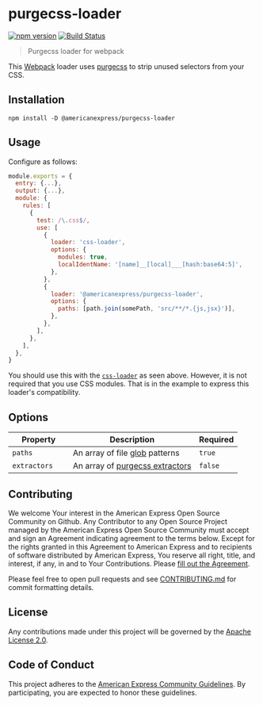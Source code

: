 # purgecss-loader

[![npm version](https://badge.fury.io/js/%40americanexpress%2Fpurgecss-loader.svg)](https://badge.fury.io/js/%40americanexpress%2Fpurgecss-loader)
[![Build Status](https://travis-ci.org/americanexpress/purgecss-loader.svg?branch=master)](https://travis-ci.org/americanexpress/purgecss-loader)

> Purgecss loader for webpack

This [Webpack](https://github.com/webpack/webpack) loader uses [purgecss](https://github.com/FullHuman/purgecss)
to strip unused selectors from your CSS.

## Installation

```
npm install -D @americanexpress/purgecss-loader
```

## Usage

Configure as follows:

```js
module.exports = {
  entry: {...},
  output: {...},
  module: {
    rules: [
      {
        test: /\.css$/,
        use: [
          {
            loader: 'css-loader',
            options: {
              modules: true,
              localIdentName: '[name]__[local]___[hash:base64:5]',
            },
          },
          {
            loader: '@americanexpress/purgecss-loader',
            options: {
              paths: [path.join(somePath, 'src/**/*.{js,jsx}')],
            },
          },
        ],
      },
    ],
  },
}
```

You should use this with the [`css-loader`](https://github.com/webpack-contrib/css-loader)
as seen above. However, it is not required that you use CSS modules. That is in
the example to express this loader's compatibility.

## Options

| Property        | Description                       | Required |
|-----------------|-----------------------------------|----------|
| `paths`         | An array of file [glob] patterns  | `true`   |
| `extractors   ` | An array of [purgecss extractors] | `false`  |

[glob]: https://github.com/isaacs/node-glob
[purgecss extractors]: https://www.purgecss.com/extractors.html

## Contributing
We welcome Your interest in the American Express Open Source Community on Github.
Any Contributor to any Open Source Project managed by the American Express Open
Source Community must accept and sign an Agreement indicating agreement to the
terms below. Except for the rights granted in this Agreement to American Express
and to recipients of software distributed by American Express, You reserve all
right, title, and interest, if any, in and to Your Contributions. Please [fill
out the Agreement](https://cla-assistant.io/americanexpress/purgecss-loader).

Please feel free to open pull requests and see [CONTRIBUTING.md](./CONTRIBUTING.md)
for commit formatting details.

## License
Any contributions made under this project will be governed by the
[Apache License 2.0](./LICENSE.txt).

## Code of Conduct
This project adheres to the [American Express Community Guidelines](./CODE_OF_CONDUCT.md).
By participating, you are expected to honor these guidelines.
